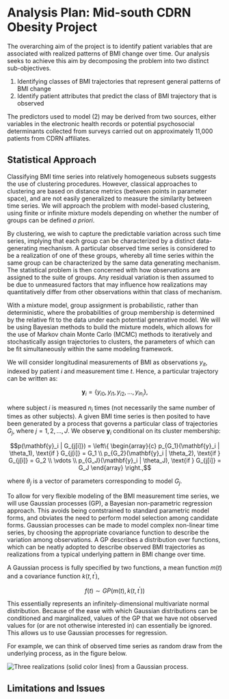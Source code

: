 # Analysis Plan: Mid-south CDRN Obesity Project

The overarching aim of the project is to identify patient variables that are associated with realized patterns of BMI change over time. Our analysis seeks to achieve this aim by decomposing the problem into two distinct sub-objectives. 

1. Identifying classes of BMI trajectories that represent general patterns of BMI change
2. Identify patient attributes that predict the class of BMI trajectory that is observed

The predictors used to model (2) may be derived from two sources, either variables in the electronic health records or potential psychosocial determinants collected from surveys carried out on approximately 11,000 patients from CDRN affiliates.

## Statistical Approach

Classifying BMI time series into relatively homogeneous subsets suggests the use of clustering procedures. However, classical approaches to clustering are based on distance metrics (between points in parameter space), and are not easily generalized to measure the similarity between time series. We will approach the problem with model-based clustering, using finite or infinite mixture models depending on whether the number of groups can be defined *a priori*. 

By clustering, we wish to capture the predictable variation across such time series, implying that each group can be characterized by a distinct data-generating mechanism. A particular observed time series is considered to be a realization of one of these groups, whereby all time series within the same group can be characterized by the same data generating mechanism. The statistical problem is then concerned with how observations are assigned to the suite of groups. Any residual variation is then assumed to be due to unmeasured factors that may influence how realizations may quantitatively differ from other observations within that class of mechanism. 

With a mixture model, group assignment is probabilistic, rather than deterministic, where the probabilities of group membership is determined by the relative fit to the data under each potential generative model. We will be using Bayesian methods to build the mixture models, which allows for the use of Markov chain Monte Carlo (MCMC) methods to iteratively and stochastically assign trajectories to clusters, the parameters of which can be fit simultaneously within the same modeling framework. 

We will consider longitudinal measurements of BMI as observations $y_{it}$, indexed by patient $i$ and measurement time $t$. Hence, a particular trajectory can be written as:

$$\mathbf{y}_i = \{y_{i0}, y_{i1}, y_{i2}, \ldots, y_{in_i}\},$$

where subject $i$ is measured $n_i$ times (not necessarily the same number of times as other subjects). A given BMI time series is then posited to have been generated by a process that governs a particular class of trajectories $G_j$, where $j=1,2,\ldots,J$. We observe $\mathbf{y}_i$ conditional on its cluster membership:

$$p(\mathbf{y}_i | G_{j[i]}) = \left\{ \begin{array}{c}
p_{G_1}(\mathbf{y}_i | \theta_1), \text{if } G_{j[i]} = G_1 \\
p_{G_2}(\mathbf{y}_i | \theta_2), \text{if } G_{j[i]} = G_2 \\
\vdots \\
p_{G_J}(\mathbf{y}_i | \theta_J), \text{if } G_{j[i]} = G_J 
\end{array} \right.,$$

where $\theta_j$ is a vector of parameters corresponding to model $G_j$.

To allow for very flexible modeling of the BMI measurement time series, we will use Gaussian processes (GP), a Bayesian non-parametric regression approach. This avoids being contstrained to standard parametric model forms, and obviates the need to perform model selection among candidate forms. Gaussian processes can be made to model complex non-linear time series, by choosing the appropriate covariance function to describe the variation among observations. A GP describes a distribution over functions, which can be neatly adopted to describe observed BMI trajectories as realizations from a typical underlying pattern in BMI change over time.

A Gaussian process is fully specified by two functions, a mean function $m(t)$ and a covariance function $k(t, t^{\prime})$, 

$$f(t) \sim GP(m(t), k(t, t^{\prime}))$$

This essentially represents an infinitely-dimensional multivariate normal distribution. Because of the ease with which Gaussian distributions can be conditioned and marginalized, values of the GP that we have not observed values for (or are not otherwise interested in) can essentially be ignored. This allows us to use Gaussian processes for regression. 

For example, we can think of observed time series as random draw from the underlying process, as in the figure below.

![Three realizations (solid color lines) from a Gaussian process.](http://d.pr/i/szo2/5AFpuv5i+)



## Limitations and Issues